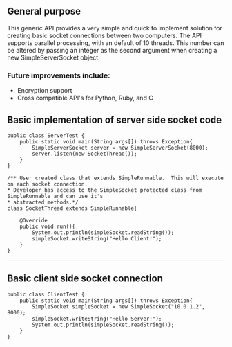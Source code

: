 ## General purpose

This generic API provides a very simple and quick to implement solution for creating basic socket connections between two computers.  The API supports parallel processing, with an default of 10 threads.  This number can be altered by passing an integer as the second argument when creating a new SimpleServerSocket object.

### Future improvements include:
- Encryption support
- Cross compatible API's for Python, Ruby, and C


## Basic implementation of server side socket code
    public class ServerTest {
        public static void main(String args[]) throws Exception{
            SimpleServerSocket server = new SimpleServerSocket(8000);
            server.listen(new SocketThread());
        }
    }

    /** User created class that extends SimpleRunnable.  This will execute on each socket connection.
    * Developer has access to the SimpleSocket protected class from SimpleRunnable and can use it's
    * abstracted methods.*/
    class SocketThread extends SimpleRunnable{

        @Override
        public void run(){
            System.out.println(simpleSocket.readString());
            simpleSocket.writeString("Hello Client!");
        }
    }


--------------------------------------------------------------------------------


## Basic client side socket connection
    public class ClientTest {
        public static void main(String args[]) throws Exception{
            SimpleSocket simpleSocket = new SimpleSocket("10.0.1.2", 8000);
            simpleSocket.writeString("Hello Server!");
            System.out.println(simpleSocket.readString());
        }
    }

